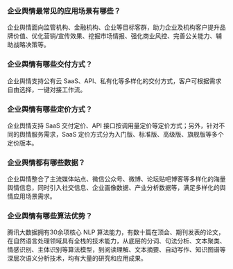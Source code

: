 ### 企业舆情最常见的应用场景有哪些？
企业舆情面向监管机构、金融机构、企业等目标客群，助力企业及机构客户提升品牌价值、优化营销/宣传效果、挖掘市场情报、强化商业风控、完善公关能力、辅助战略决策等。

### 企业舆情有哪些交付方式？
企业舆情支持公有云 SaaS、API、私有化等多样化的交付方式，客户可根据需求自由选择，一键对接工作流。

### 企业舆情有哪些定价方式？
企业舆情支持 SaaS 交付定价、API 接口按调用量定价等定价方式；另外，针对不同的舆情服务需求，SaaS 定价方式分为入门版、标准版、高级版、旗舰版等多个定价版本。

### 企业舆情都有哪些数据？
企业舆情整合了主流媒体站点、微信公众号、微博、论坛贴吧博客等多样化的海量舆情信息，同时引入社交信息、企业画像数据、产业分析数据等，满足多样化的舆情应用场景需求。

### 企业舆情有哪些算法优势？
腾讯大数据拥有30余项核心 NLP 算法能力，有数十篇在顶会、期刊发表的论文，在自然语言处理领域具有全栈的技术能力，从底层的分词、句法分析、文本聚类、情感识别、主体识别等算法模型，到阅读理解、文本摘要、自动写作、知识图谱等深层次语义分析技术，均有大量的研究和应用成果。
